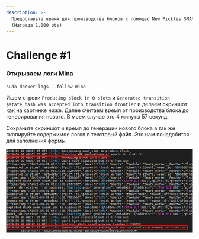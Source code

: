 ```yaml
---
description: >-
  Предоставьте время для производства блоков с помощью New Pickles SNARK
  (Награда 1,000 pts)
---
```


# Challenge \#1

### Открываем логи Mina

```text
sudo docker logs --follow mina
```

Ищем строки `Producing block in 0 slots` и `Generated transition $state_hash was accepted into transition frontier` и делаем скриншот как на картинке ниже. Далее считаем время от производства блока до генерирования нового. В моем случае это 4 минуты 57 секунд. 

Сохраните скриншот и время до генерации нового блока а так же скопируйте содержимое логов в текстовый файл. Это нам понадобится для заполнения формы. 

![](../.gitbook/assets/image%20%282%29.png)

